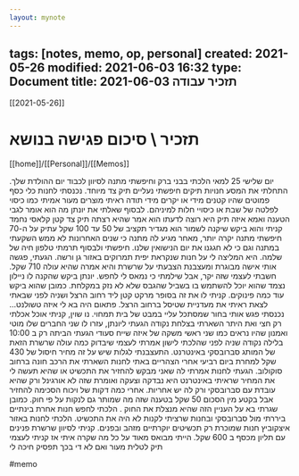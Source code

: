 ```yaml
---
layout: mynote
---
```

tags: [notes, memo, op, personal] 
created: 2021-05-26 
modified: 2021-06-03 16:32
type: Document
title: תזכיר עבודה  2021-06-03
---
[[2021-05-26]]
# תזכיר \ סיכום פגישה בנושא
[[home]]/[[Personal]]/[[Memos]]

יום שלישי 25 למאי הלכתי בבני ברק וחיפשתי מתנה לסיוון לכבוד יום ההולדת שלך. התחלתי את המסע חנויות תיקים חיפשתי נעליים תיק צד מיוחד. נכנסתי לחנות כלי כסף פמוטים שהיו קטנים מידי או יקרים מידי תודה ראיתי מוצרים מעור אמיתי כמו כיסוי לפלטה של שבת או כיסויי חלות למיניהם. לבסוף שאלתי את יונתן מה הוא אומר לגבי הטענה ואמא איזה תיק היא רוצה לדעתו הוא אמר שהיא רצתה תיק צד קטן קלאסי נחמד קניתי והוא ביקש שיקנה לשמור הוא מגדיר תקציב של 50 עד 100 שקל עתיק על ה-70 חיפשתי מתנה יקרה יותר, מאחר מגיע לה מתנה כי שנים האחרונות לא ממש השקעתי במתנה וגם כי לא חגגנו את יום הנישואין שלנו. חיפשתי ולבסוף תרמתי טלפון חיה של שלמה. היא המליצה לי על חנות שנקראת יפית תמרוקים באזור גן ורשה. הגעתי, פגשה אותי אישה מבוגרת ומעצבנת הצבעתי על שרשרת והיא אמרה שהיא עולה 710 שקל. חשבתי לעצמי שזה יקר, אבל שילמתי כי נמאס לי לחפש. יונתן ביקש שהקנה לו ניילון נצמד שהוא יוכל להשתמש בו בשביל שהגבס שלא לא נזק במקלחת. כמובן שהוא ביקש עוד כמה פינוקים.
קניתי לו את זה בסופר מרקט קטן ליד רחוב הרצל ושניה לפני שבאתי לצאת ראיתי את מעדניית שטיסל ברחוב הרצל. פתאום היה בא לי איזה טשולנט... נכנסתי פגש אותי בחור שמסתכל עליי במבט של בית תמחוי. נו שוין, קניתי אוכל אכלתי רק חצי ואת היתר השארתי בצלחת נקודה הגעתי ליונתן, עזרו לו שני החברים שלו מוטי ואמנון שהיו נראים כמו שני ראשי משקה של איזה שייח סעודי הגעתי הביתה רק ב 10:00 בלילה נקודה שניה לפני שהלכתי לישון אמרתי לעצמי שיבדוק כמה עולה שרשרת הזאת של המותג סברובסקי באינטרנט. התעצבנתי לגלות שיש על זה מחיר חיסול של 430 שקל למחרת ביום רביעי אחרי הצהריים באתי לחנות השארתי את הרכב חונה ברחוב סוקולוב. הגעתי לחנות אמרתי לה שאני מבקש להחזיר את התכשיט או שהיא תעשה לי את המחיר שראיתי באינטרנט היא נבדקה וצעקה ואומרת שזה לא אורגינל ורק שהיא עובדת עם סברובסקי ורק לה יש אחריות. אחרי כמה דקות של ויכוח הסכימה להחזיר אבל בקטע מין הסכום 50 שקל בטענה שזה מה שמותר גם לנקות על פי חוק. כמובן שגרתי בא על העניין הזה שהיא מנצלת את החוק . הלכתי לחפש חנות אחרת בינתיים ביררתי מול סברובסקי ובחנות שרציתי לקנות לא היה את התכשיט. הלכתי לחנות באזור איצקוביץ חנות שמוכרת רק תכשיטים יוקרתיים מזהב ובפנים. קניתי לסיוון שרשרת פנינים עם תליון מכסף ב 600 שקל. הייתי מבואס מאוד על כל מה שקרה איתי אז קניתי לעצמי תיק לטלית מעור ואם לא די בכך תפסיק חיכה לי

#memo 